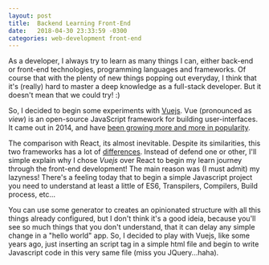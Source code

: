 ```yaml
---
layout: post
title:  Backend Learning Front-End
date:   2018-04-30 23:33:59 -0300
categories: web-development front-end
---
```


As a developer, I always try to learn as many things I can, either back-end or front-end technologies, programming languages and frameworks. Of course that with the plenty of new things popping out everyday, I think that it's (really) hard to master a deep knowledge as a full-stack developer. But it doesn't mean that we could try! :)

So, I decided to begin some experiments with [Vuejs](https://vuejs.org/). Vue (pronounced as _view_) is an open-source JavaScript framework for building user-interfaces. It came out in 2014, and have [been growing more and more in popularity](https://www.thoughtworks.com/radar/languages-and-frameworks/vue-js).

The comparison with React, its almost inevitable. Despite its similarities, this two frameworks has a lot of [differences](https://br.vuejs.org/v2/guide/comparison.html). Instead of defend one or other, I'll simple explain why I chose _Vuejs_ over React to begin my learn journey through the front-end development! The main reason was (I must admit) my lazyness! There's a feeling today that to begin a simple Javascript project you need to understand at least a little of ES6, Transpilers, Compilers, Build process, etc...

You can use some generator to creates an opinionated structure with all this things already configured, but I don't think it's a good ideia, because you'll see so much things that you don't understand, that it can delay any simple change in a "hello world" app. So, I decided to play with Vuejs, like some years ago, just inserting an script tag in a simple html file and begin to write Javascript code in this very same file (miss you JQuery...haha).

